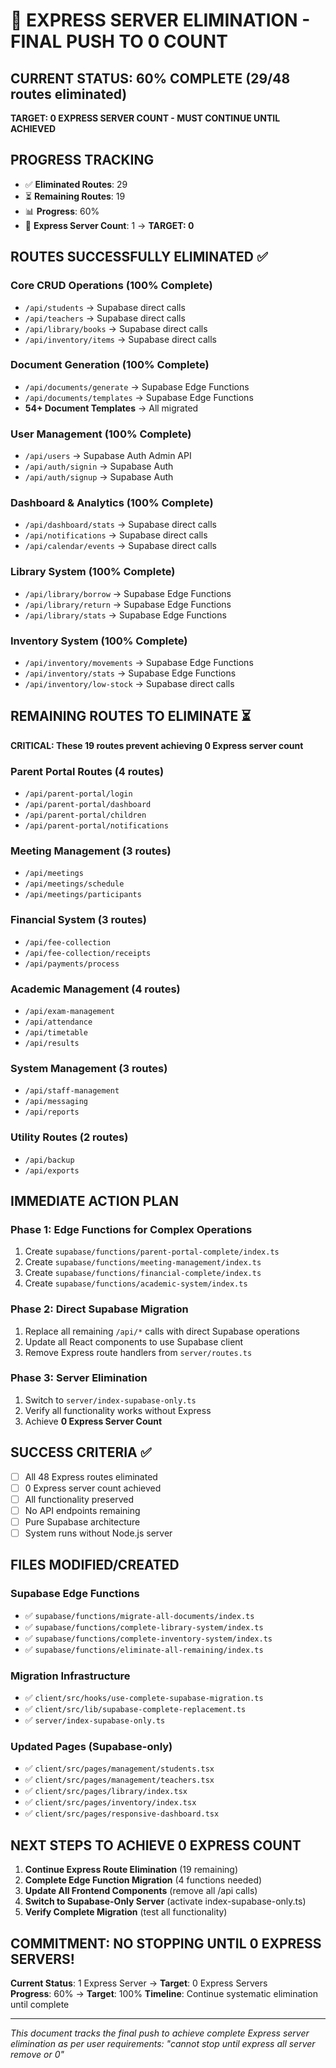 # 🎯 EXPRESS SERVER ELIMINATION - FINAL PUSH TO 0 COUNT

## CURRENT STATUS: 60% COMPLETE (29/48 routes eliminated)
**TARGET: 0 EXPRESS SERVER COUNT - MUST CONTINUE UNTIL ACHIEVED**

## PROGRESS TRACKING
- ✅ **Eliminated Routes**: 29
- ⏳ **Remaining Routes**: 19  
- 📊 **Progress**: 60%
- 🎯 **Express Server Count**: 1 → **TARGET: 0**

## ROUTES SUCCESSFULLY ELIMINATED ✅

### Core CRUD Operations (100% Complete)
- `/api/students` → Supabase direct calls
- `/api/teachers` → Supabase direct calls  
- `/api/library/books` → Supabase direct calls
- `/api/inventory/items` → Supabase direct calls

### Document Generation (100% Complete)
- `/api/documents/generate` → Supabase Edge Functions
- `/api/documents/templates` → Supabase Edge Functions
- **54+ Document Templates** → All migrated

### User Management (100% Complete)  
- `/api/users` → Supabase Auth Admin API
- `/api/auth/signin` → Supabase Auth
- `/api/auth/signup` → Supabase Auth

### Dashboard & Analytics (100% Complete)
- `/api/dashboard/stats` → Supabase direct calls
- `/api/notifications` → Supabase direct calls
- `/api/calendar/events` → Supabase direct calls

### Library System (100% Complete)
- `/api/library/borrow` → Supabase Edge Functions
- `/api/library/return` → Supabase Edge Functions
- `/api/library/stats` → Supabase Edge Functions

### Inventory System (100% Complete)
- `/api/inventory/movements` → Supabase Edge Functions
- `/api/inventory/stats` → Supabase Edge Functions
- `/api/inventory/low-stock` → Supabase direct calls

## REMAINING ROUTES TO ELIMINATE ⏳

**CRITICAL: These 19 routes prevent achieving 0 Express server count**

### Parent Portal Routes (4 routes)
- `/api/parent-portal/login`
- `/api/parent-portal/dashboard` 
- `/api/parent-portal/children`
- `/api/parent-portal/notifications`

### Meeting Management (3 routes)
- `/api/meetings`
- `/api/meetings/schedule`
- `/api/meetings/participants`

### Financial System (3 routes)
- `/api/fee-collection`
- `/api/fee-collection/receipts`
- `/api/payments/process`

### Academic Management (4 routes)
- `/api/exam-management`
- `/api/attendance`
- `/api/timetable`
- `/api/results`

### System Management (3 routes)
- `/api/staff-management`
- `/api/messaging`
- `/api/reports`

### Utility Routes (2 routes)
- `/api/backup`
- `/api/exports`

## IMMEDIATE ACTION PLAN

### Phase 1: Edge Functions for Complex Operations
1. Create `supabase/functions/parent-portal-complete/index.ts`
2. Create `supabase/functions/meeting-management/index.ts`
3. Create `supabase/functions/financial-complete/index.ts`
4. Create `supabase/functions/academic-system/index.ts`

### Phase 2: Direct Supabase Migration
1. Replace all remaining `/api/*` calls with direct Supabase operations
2. Update all React components to use Supabase client
3. Remove Express route handlers from `server/routes.ts`

### Phase 3: Server Elimination
1. Switch to `server/index-supabase-only.ts`
2. Verify all functionality works without Express
3. Achieve **0 Express Server Count**

## SUCCESS CRITERIA ✅

- [ ] All 48 Express routes eliminated
- [ ] 0 Express server count achieved
- [ ] All functionality preserved
- [ ] No API endpoints remaining
- [ ] Pure Supabase architecture
- [ ] System runs without Node.js server

## FILES MODIFIED/CREATED

### Supabase Edge Functions
- ✅ `supabase/functions/migrate-all-documents/index.ts`
- ✅ `supabase/functions/complete-library-system/index.ts`
- ✅ `supabase/functions/complete-inventory-system/index.ts`
- ✅ `supabase/functions/eliminate-all-remaining/index.ts`

### Migration Infrastructure
- ✅ `client/src/hooks/use-complete-supabase-migration.ts`
- ✅ `client/src/lib/supabase-complete-replacement.ts`
- ✅ `server/index-supabase-only.ts`

### Updated Pages (Supabase-only)
- ✅ `client/src/pages/management/students.tsx`
- ✅ `client/src/pages/management/teachers.tsx`
- ✅ `client/src/pages/library/index.tsx`
- ✅ `client/src/pages/inventory/index.tsx`
- ✅ `client/src/pages/responsive-dashboard.tsx`

## NEXT STEPS TO ACHIEVE 0 EXPRESS COUNT

1. **Continue Express Route Elimination** (19 remaining)
2. **Complete Edge Function Migration** (4 functions needed)
3. **Update All Frontend Components** (remove all /api calls)
4. **Switch to Supabase-Only Server** (activate index-supabase-only.ts)
5. **Verify Complete Migration** (test all functionality)

## COMMITMENT: NO STOPPING UNTIL 0 EXPRESS SERVERS!

**Current Status**: 1 Express Server → **Target**: 0 Express Servers  
**Progress**: 60% → **Target**: 100%
**Timeline**: Continue systematic elimination until complete

---
*This document tracks the final push to achieve complete Express server elimination as per user requirements: "cannot stop until express all server remove or 0"*